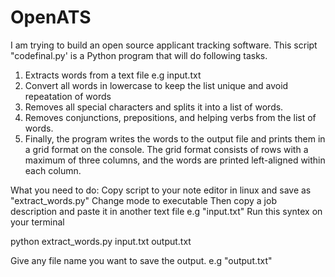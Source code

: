 # OpenATS
I am trying to build an open source applicant tracking software. 
This script "codefinal.py' is a Python program that will do following tasks.
1. Extracts words from a text file e.g input.txt
3. Convert all words in lowercase to keep the list unique and avoid repeatation of words
4. Removes all special characters and splits it into a list of words.
5. Removes conjunctions, prepositions, and helping verbs from the list of words. 
6. Finally, the program writes the words to the output file and prints them in a grid format on the console. The grid format consists of rows with a maximum of three columns, and the words are printed left-aligned within each column.

What you need to do:
Copy script to your note editor in linux and save as "extract_words.py" 
Change mode to executable
Then copy a job description and paste it in another text file e.g "input.txt"
Run this syntex on your terminal

python extract_words.py input.txt output.txt


Give any file name you want to save the output. e.g "output.txt"
